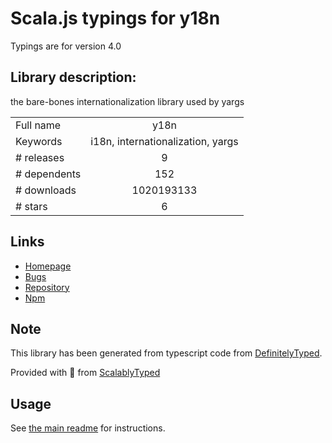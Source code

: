
# Scala.js typings for y18n

Typings are for version 4.0

## Library description:
the bare-bones internationalization library used by yargs

|                    |                 |
| ------------------ | :-------------: |
| Full name          | y18n |
| Keywords           | i18n, internationalization, yargs |
| # releases         | 9 |
| # dependents       | 152 |
| # downloads        | 1020193133 |
| # stars            | 6 |

## Links
- [Homepage](https://github.com/yargs/y18n)
- [Bugs](https://github.com/yargs/y18n/issues)
- [Repository](https://github.com/yargs/y18n)
- [Npm](https://www.npmjs.com/package/y18n)
    


## Note
This library has been generated from typescript code from [DefinitelyTyped](https://definitelytyped.org).

Provided with :purple_heart: from [ScalablyTyped](https://github.com/oyvindberg/ScalablyTyped)

## Usage
See [the main readme](../../readme.md) for instructions.


